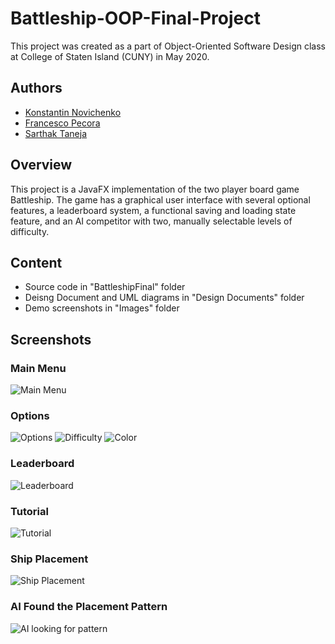 # Battleship-OOP-Final-Project
This project was created as a part of Object-Oriented Software Design class at College of Staten Island (CUNY) in May 2020.
## Authors
- <a href="https://github.com/konstantinNovichenko">Konstantin Novichenko</a>
- <a href="https://github.com/francesco-pecora">Francesco Pecora</a>
- <a href="https://github.com/swarthsarth">Sarthak Taneja</a> 

## Overview
This project is a JavaFX implementation of the two player board game Battleship. The
game has a graphical user interface with several optional features, a leaderboard
system, a functional saving and loading state feature, and an AI competitor with two,
manually selectable levels of difficulty.

## Content
- Source code in "BattleshipFinal" folder
- Deisng Document and UML diagrams in "Design Documents" folder
- Demo screenshots in "Images" folder

## Screenshots

### Main Menu
<img src='./Images/Main Menu.PNG' title='Main Menu' width='' alt='Main Menu' />

### Options
<img src='./Images/Options.PNG' title='Options' width='' alt='Options' />
<img src='./Images/Difficulty.PNG' title='Difficulty' width='' alt='Difficulty' />
<img src='./Images/Color.PNG' title='Color' width='' alt='Color' />

### Leaderboard
<img src='./Images/Leaderboard.PNG' title='Leaderboard' width='' alt='Leaderboard' />


### Tutorial
<img src='./Images/Tutorial.PNG' title='Tutorial' width='' alt='Tutorial' />

### Ship Placement
<img src='./Images/Ship Placement.PNG' title='Ship Placement' width='' alt='Ship Placement' />

### AI Found the Placement Pattern
<img src='./Images/AI looking for pattern.PNG' title='AI looking for pattern' width='' alt='AI looking for pattern' />
